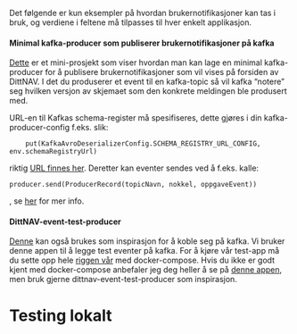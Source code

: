Det følgende er kun eksempler på hvordan brukernotifikasjoner kan tas i bruk, og verdiene i feltene må tilpasses til hver enkelt applikasjon.


#### Minimal kafka-producer som publiserer brukernotifikasjoner på kafka
[Dette](https://github.com/navikt/brukernotifikasjoner-demo-producer) er et mini-prosjekt som viser hvordan man kan lage en minimal kafka-producer for å publisere brukernotifikasjoner som vil vises på forsiden av DittNAV. I det du produserer et event til en kafka-topic så vil kafka “notere” seg hvilken versjon av skjemaet som den konkrete meldingen ble produsert med.

URL-en til Kafkas schema-register må spesifiseres, dette gjøres i din kafka-producer-config f.eks. slik:

```
    put(KafkaAvroDeserializerConfig.SCHEMA_REGISTRY_URL_CONFIG, env.schemaRegistryUrl)
```


riktig [URL finnes her](https://confluence.adeo.no/pages/viewpage.action?pageId=239339073).
Deretter kan eventer sendes ved å f.eks. kalle:
```
producer.send(ProducerRecord(topicNavn, nokkel, oppgaveEvent))
```
, se [her](https://github.com/navikt/brukernotifikasjoner-demo-producer) for mer info. 

#### DittNAV-event-test-producer
[Denne]( https://github.com/navikt/dittnav-event-test-producer) kan også brukes som inspirasjon for å koble seg på kafka. Vi bruker denne appen til å legge test eventer på kafka. For å kjøre vår test-app må du sette opp hele [riggen vår](https://github.com/navikt/dittnav-docker-compose) med docker-compose.
Hvis du ikke er godt kjent med docker-compose anbefaler jeg deg heller å se på [denne appen](https://github.com/navikt/brukernotifikasjoner-demo-producer), men bruk gjerne dittnav-event-test-producer som inspirasjon.  


# Testing lokalt
